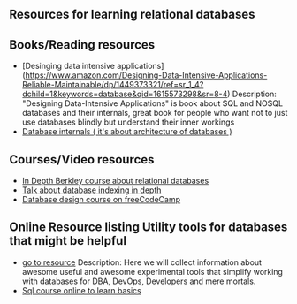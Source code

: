 ## Resources for learning relational databases

## Books/Reading resources
- [Desinging data intensive applications] (https://www.amazon.com/Designing-Data-Intensive-Applications-Reliable-Maintainable/dp/1449373321/ref=sr_1_4?dchild=1&keywords=database&qid=1615573298&sr=8-4) 
Description: "Designing Data-Intensive Applications" is book about SQL and NOSQL databases and their internals, great book for people who want not to just use databases blindly but understand their inner workings
- [Database internals ( it's about architecture of databases )](https://www.amazon.com/Database-Internals-Deep-Distributed-Systems/dp/1492040347?ref_=ast_sto_dp)


## Courses/Video resources
- [In Depth Berkley course about relational databases](https://www.youtube.com/watch?v=j-iq40QBJy8&list=PLYp4IGUhNFmw8USiYMJvCUjZe79fvyYge)
- [Talk about database indexing in depth](https://www.youtube.com/watch?v=HubezKbFL7E)
- [Database design course on freeCodeCamp](https://www.youtube.com/watch?v=ztHopE5Wnpc)

## Online Resource listing Utility tools for databases that might be helpful
- [go to resource](https://github.com/mgramin/awesome-db-tools)
	Description: Here we will collect information about awesome useful and awesome experimental tools that simplify working with databases for DBA, DevOps, Developers and mere mortals.
- [Sql course online to learn basics](http://www.sqlcourse.com/intro.html)
